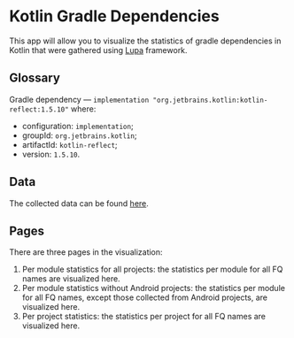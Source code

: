 # Kotlin Gradle Dependencies
This app will allow you to visualize the statistics of gradle dependencies in Kotlin that were gathered using [Lupa](https://github.com/nbirillo/Lupa) framework.

## Glossary
Gradle dependency — `implementation "org.jetbrains.kotlin:kotlin-reflect:1.5.10"` where:
- configuration: `implementation`;
- groupId: `org.jetbrains.kotlin`;
- artifactId: `kotlin-reflect`;
- version: `1.5.10`.

## Data
The collected data can be found [here](../../resources/kotlin_gradle_dependencies/data).

## Pages
There are three pages in the visualization:

1. Per module statistics for all projects: the statistics per module for all FQ names are visualized here.
2. Per module statistics without Android projects: the statistics per module for all FQ names, except those collected from Android projects, are visualized here.
3. Per project statistics: the statistics per project for all FQ names are visualized here.

